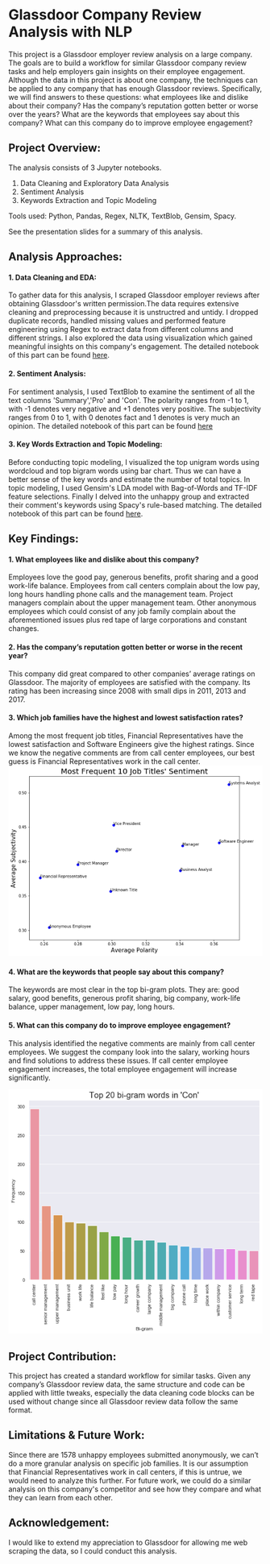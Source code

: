# Glassdoor Company Review Analysis with NLP

This project is a Glassdoor employer review analysis on a large company. The goals are to build a workflow for similar Glassdoor company review tasks and help employers gain insights on their employee engagement. Although the data in this project is about one company, the techniques can be applied to any company that has enough Glassdoor reviews. Specifically, we will find answers to these questions: what employees like and dislike about their company? Has the company’s reputation gotten better or worse over the years? What are the keywords that employees say about this company? What can this company do to improve employee engagement?


## Project Overview:
The analysis consists of 3 Jupyter notebooks.
1. Data Cleaning and Exploratory Data Analysis<br>
2. Sentiment Analysis<br>
3. Keywords Extraction and Topic Modeling<br>

Tools used:
Python, Pandas, Regex, NLTK, TextBlob, Gensim, Spacy.

See the presentation slides for a summary of this analysis.


## Analysis Approaches:
#### 1. Data Cleaning and EDA:
To gather data for this analysis, I scraped Glassdoor employer reviews after obtaining Glassdoor's written permission.The data requires extensive cleaning and preprocessing because it is unstructred and untidy. I dropped duplicate records, handled missing values and performed feature engineering using Regex to extract data from different columns and different strings. I also explored the data using visualization which gained meaningful insights on this company's engagement. The detailed notebook of this part can be found <a href="https://github.com/teresanan/glassdoor-company-review-analysis/blob/master/notebooks/1-data-cleaning-and-EDA.ipynb">here</a>.

#### 2. Sentiment Analysis:
For sentiment analysis, I used TextBlob to examine the sentiment of all the text columns 'Summary','Pro' and 'Con'. The polarity ranges from -1 to 1, with -1 denotes very negative and +1 denotes very positive. The subjectivity ranges from 0 to 1, with 0 denotes fact and 1 denotes is very much an opinion. The detailed notebook of this part can be found <a href="https://github.com/teresanan/glassdoor-company-review-analysis/blob/master/notebooks/2-sentiment-analysis.ipynb">here</a>

#### 3. Key Words Extraction and Topic Modeling:
Before conducting topic modeling, I visualized the top unigram words using wordcloud and top bigram words using bar chart. Thus we can have a better sense of the key words and estimate the number of total topics. In topic modeling, I used Gensim's LDA model with Bag-of-Words and TF-IDF feature selections. Finally I delved into the unhappy group and extracted their comment's keywords using Spacy's rule-based matching. The detailed notebook of this part can be found <a href="https://github.com/teresanan/glassdoor-company-review-analysis/blob/master/notebooks/3-keywords-extraction-and-topic-modeling.ipynb">here</a>.

## Key Findings:
#### 1. What employees like and dislike about this company?<br>
Employees love the good pay, generous benefits, profit sharing and a good work-life balance. Employees from call centers complain about the low pay, long hours handling phone calls and the management team. Project managers complain about the upper management team. Other anonymous employees which could consist of any job family complain about the aforementioned issues plus red tape of large corporations and constant changes.
#### 2. Has the company’s reputation gotten better or worse in the recent year?<br>
This company did great compared to other companies’ average ratings on Glassdoor. The majority of employees are satisfied with the company. Its rating has been increasing since 2008 with small dips in 2011, 2013 and 2017.
#### 3. Which job families have the highest and lowest satisfaction rates?<br>
Among the most frequent job titles, Financial Representatives have the lowest satisfaction and Software Engineers give the highest ratings. Since we know the negative comments are from call center employees, our best guess is Financial Representatives work in the call center.
![](figures/freq10_job_pol_sub.png)
#### 4. What are the keywords that people say about this company?<br>
The keywords are most clear in the top bi-gram plots. They are: good salary, good benefits, generous profit sharing, big company, work-life balance, upper management, low pay, long hours.
#### 5. What can this company do to improve employee engagement?<br>
This analysis identified the negative comments are mainly from call center employees. We suggest the company look into the salary, working hours and find solutions to address these issues. If call center employee engagement increases, the total employee engagement will increase significantly.

![](figures/top20_bigram_con.png)

## Project Contribution:
This project has created a standard workflow for similar tasks. Given any company’s Glassdoor review data, the same structure and code can be applied with little tweaks, especially the data cleaning code blocks can be used without change since all Glassdoor review data follow the same format.


## Limitations & Future Work:
Since there are 1578 unhappy employees submitted anonymously, we can’t do a more granular analysis on specific job families. It is our assumption that Financial Representatives work in call centers, if this is untrue, we would need to analyze this further. For future work, we could do a similar analysis on this company's competitor and see how they compare and what they can learn from each other.

## Acknowledgement:
I would like to extend my appreciation to Glassdoor for allowing me web scraping the data, so I could conduct this analysis. 
